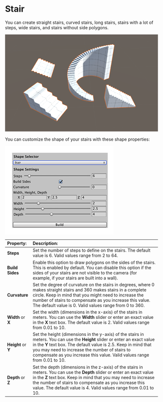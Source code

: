 # Stair
You can create straight stairs, curved stairs, long stairs, stairs with a lot of steps, wide stairs, and stairs without side polygons.

![Stair shapes](images/shape-tool_stair.png)

You can customize the shape of your stairs with these shape properties:

![Stair shape properties](images/shape-tool_stair-props.png)


| **Property:** | **Description:** |
|:-- |:-- |
| __Steps__ | Set the number of steps to define on the stairs. The default value is 6. Valid values range from 2 to 64. |
| __Build Sides__ | Enable this option to draw polygons on the sides of the stairs. This is enabled by default. You can disable this option if the sides of your stairs are not visible to the camera (for example, if your stairs are built into a wall). |
| __Curvature__ | Set the degree of curvature on the stairs in degrees, where 0 makes straight stairs and 360 makes stairs in a complete circle. Keep in mind that you might need to increase the number of stairs to compensate as you increase this value. The default value is 0. Valid values range from 0 to 360. |
| __Width__ or __X__ | Set the width (dimensions in the x-axis) of the stairs in meters. You can use the __Width__ slider or enter an exact value in the __X__ text box. The default value is 2. Valid values range from 0.01 to 10. |
| __Height__ or __Y__ | Set the height (dimensions in the y-axis) of the stairs in meters. You can use the __Height__ slider or enter an exact value in the __Y__ text box. The default value is 2.5. Keep in mind that you may need to increase the number of stairs to compensate as you increase this value. Valid values range from 0.01 to 10. |
| __Depth__ or __Z__ | Set the depth (dimensions in the z-axis) of the stairs in meters. You can use the __Depth__ slider or enter an exact value in the __Z__ text box. Keep in mind that you may need to increase the number of stairs to compensate as you increase this value. The default value is 4. Valid values range from 0.01 to 10. |
